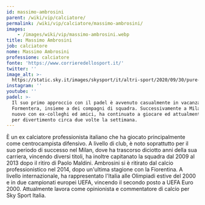 ```yaml
---
id: massimo-ambrosini
parent: /wiki/vip/calciatore/
permalink: /wiki/vip/calciatore/massimo-ambrosini/
images:
    - /images/wiki/vip/massimo-ambrosini.webp
title: Massimo Ambrosini
job: calciatore
nome: Massimo Ambrosini
professione: calciatore
fonte: 'https://www.corrieredellosport.it/'
twitter: ''
image_alt: >-
  https://static.sky.it/images/skysport/it/altri-sport/2020/09/30/pure-air-padel-challenge-trophy/padel_1.jpg
instagram: ''
youtube: ''
padel: >-
  Il suo primo approccio con il padel è avvenuto casualmente in vacanza a
  Formentera, insieme a dei compagni di squadra. Successivamente a Milano, di
  nuovo con ex-colleghi ed amici, ha continuato a giocare ed attualmente gioca
  per divertimento circa due volte la settimana.
---
```

È un ex calciatore professionista italiano che ha giocato principalmente come centrocampista difensivo. A livello di club, è noto soprattutto per il suo periodo di successo nel Milan, dove ha trascorso diciotto anni della sua carriera, vincendo diversi titoli, ha inoltre capitanato la squadra dal 2009 al 2013 dopo il ritiro di Paolo Maldini. Ambrosini si è ritirato dal calcio professionistico nel 2014, dopo un'ultima stagione con la Fiorentina. A livello internazionale, ha rappresentato l'Italia alle Olimpiadi estive del 2000 e in due campionati europei UEFA, vincendo il secondo posto a UEFA Euro 2000. Attualmente lavora come opinionista e commentatore di calcio per Sky Sport Italia.